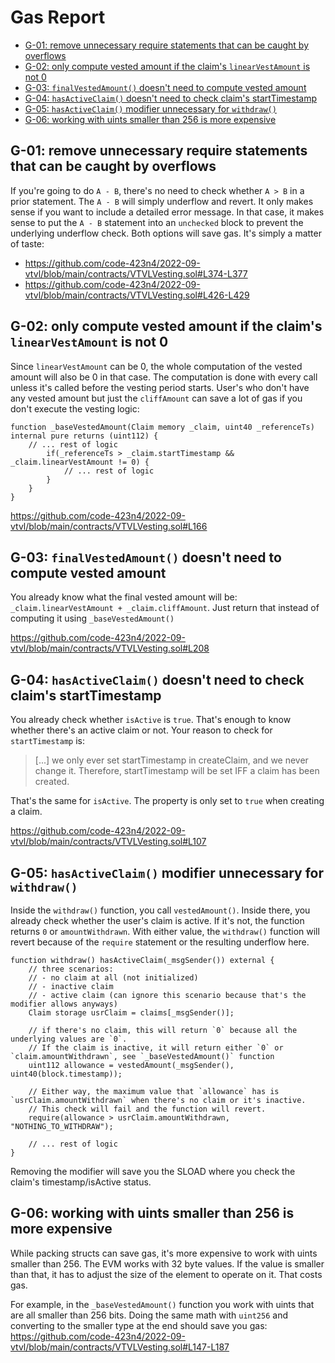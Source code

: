# Gas Report

- [G-01: remove unnecessary require statements that can be caught by overflows](#g-01-remove-unnecessary-require-statements-that-can-be-caught-by-overflows)
- [G-02: only compute vested amount if the claim's `linearVestAmount` is not 0](#g-02-only-compute-vested-amount-if-the-claims-linearvestamount-is-not-0)
- [G-03: `finalVestedAmount()` doesn't need to compute vested amount](#g-03-finalvestedamount-doesnt-need-to-compute-vested-amount)
- [G-04: `hasActiveClaim()` doesn't need to check claim's startTimestamp](#g-04-hasactiveclaim-doesnt-need-to-check-claims-starttimestamp)
- [G-05: `hasActiveClaim()` modifier unnecessary for `withdraw()`](#g-05-hasactiveclaim-modifier-unnecessary-for-withdraw)
- [G-06: working with uints smaller than 256 is more expensive](#g-06-working-with-uints-smaller-than-256-is-more-expensive)

## G-01: remove unnecessary require statements that can be caught by overflows

If you're going to do `A - B`, there's no need to check whether `A > B` in a prior statement. The `A - B` will simply underflow and revert. It only makes sense if you want to include a detailed error message. In that case, it makes sense to put the `A - B` statement into an `unchecked` block to prevent the underlying underflow check. Both options will save gas. It's simply a matter of taste:

- https://github.com/code-423n4/2022-09-vtvl/blob/main/contracts/VTVLVesting.sol#L374-L377
- https://github.com/code-423n4/2022-09-vtvl/blob/main/contracts/VTVLVesting.sol#L426-L429

## G-02: only compute vested amount if the claim's `linearVestAmount` is not 0

Since `linearVestAmount` can be 0, the whole computation of the vested amount will also be 0 in that case. The computation is done with every call unless it's called before the vesting period starts. User's who don't have any vested amount but just the `cliffAmount` can save a lot of gas if you don't execute the vesting logic:

```sol
function _baseVestedAmount(Claim memory _claim, uint40 _referenceTs) internal pure returns (uint112) {
    // ... rest of logic
        if(_referenceTs > _claim.startTimestamp && _claim.linearVestAmount != 0) {
            // ... rest of logic
        }
    }
}
```

https://github.com/code-423n4/2022-09-vtvl/blob/main/contracts/VTVLVesting.sol#L166

## G-03: `finalVestedAmount()` doesn't need to compute vested amount

You already know what the final vested amount will be: `_claim.linearVestAmount + _claim.cliffAmount`. Just return that instead of computing it using `_baseVestedAmount()`

https://github.com/code-423n4/2022-09-vtvl/blob/main/contracts/VTVLVesting.sol#L208

## G-04: `hasActiveClaim()` doesn't need to check claim's startTimestamp

You already check whether `isActive` is `true`. That's enough to know whether there's an active claim or not. Your reason to check for `startTimestamp` is: 
> [...] we only ever set startTimestamp in createClaim, and we never change it. Therefore, startTimestamp will be set IFF a claim has been created.

That's the same for `isActive`. The property is only set to `true` when creating a claim.

https://github.com/code-423n4/2022-09-vtvl/blob/main/contracts/VTVLVesting.sol#L107

## G-05: `hasActiveClaim()` modifier unnecessary for `withdraw()`

Inside the `withdraw()` function, you call `vestedAmount()`. Inside there, you already check whether the user's claim is active. If it's not, the function returns `0` or `amountWithdrawn`. With either value, the `withdraw()` function will revert because of the `require` statement or the resulting underflow here.

```
function withdraw() hasActiveClaim(_msgSender()) external {
    // three scenarios:
    // - no claim at all (not initialized)
    // - inactive claim
    // - active claim (can ignore this scenario because that's the modifier allows anyways)
    Claim storage usrClaim = claims[_msgSender()];
    
    // if there's no claim, this will return `0` because all the underlying values are `0`.
    // If the claim is inactive, it will return either `0` or `claim.amountWithdrawn`, see `_baseVestedAmount()` function
    uint112 allowance = vestedAmount(_msgSender(), uint40(block.timestamp));

    // Either way, the maximum value that `allowance` has is `usrClaim.amountWithdrawn` when there's no claim or it's inactive.
    // This check will fail and the function will revert.
    require(allowance > usrClaim.amountWithdrawn, "NOTHING_TO_WITHDRAW");

    // ... rest of logic
}
```

Removing the modifier will save you the SLOAD where you check the claim's timestamp/isActive status.

## G-06: working with uints smaller than 256 is more expensive

While packing structs can save gas, it's more expensive to work with uints smaller than 256. The EVM works with 32 byte values. If the value is smaller than that, it has to adjust the size of the element to operate on it. That costs gas. 

For example, in the `_baseVestedAmount()` function you work with uints that are all smaller than 256 bits. Doing the same math with `uint256` and converting to the smaller type at the end should save you gas:
https://github.com/code-423n4/2022-09-vtvl/blob/main/contracts/VTVLVesting.sol#L147-L187